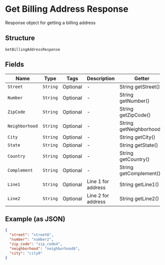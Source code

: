 
# Get Billing Address Response

Response object for getting a billing address

## Structure

`GetBillingAddressResponse`

## Fields

| Name | Type | Tags | Description | Getter | Setter |
|  --- | --- | --- | --- | --- | --- |
| `Street` | `String` | Optional | - | String getStreet() | setStreet(String street) |
| `Number` | `String` | Optional | - | String getNumber() | setNumber(String number) |
| `ZipCode` | `String` | Optional | - | String getZipCode() | setZipCode(String zipCode) |
| `Neighborhood` | `String` | Optional | - | String getNeighborhood() | setNeighborhood(String neighborhood) |
| `City` | `String` | Optional | - | String getCity() | setCity(String city) |
| `State` | `String` | Optional | - | String getState() | setState(String state) |
| `Country` | `String` | Optional | - | String getCountry() | setCountry(String country) |
| `Complement` | `String` | Optional | - | String getComplement() | setComplement(String complement) |
| `Line1` | `String` | Optional | Line 1 for address | String getLine1() | setLine1(String line1) |
| `Line2` | `String` | Optional | Line 2 for address | String getLine2() | setLine2(String line2) |

## Example (as JSON)

```json
{
  "street": "street0",
  "number": "number2",
  "zip_code": "zip_code4",
  "neighborhood": "neighborhood6",
  "city": "city0"
}
```

